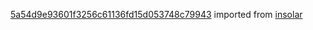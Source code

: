 [5a54d9e93601f3256c61136fd15d053748c79943](https://github.com/insolar/insolar/commit/5a54d9e93601f3256c61136fd15d053748c79943) imported from [insolar](https://github.com/insolar/insolar)
